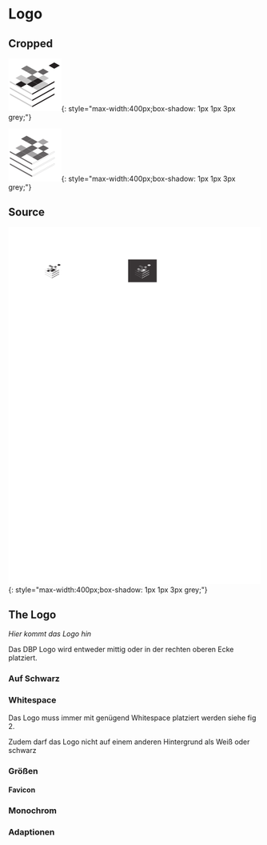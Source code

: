 # Logo

## Cropped

![image](assets/logo-cropped.svg){: style="max-width:400px;box-shadow: 1px 1px 3px grey;"}

![image](assets/logo-cropped-invert.svg){: style="max-width:400px;box-shadow: 1px 1px 3px grey;"}

## Source

![image](assets/logo-source.svg){: style="max-width:400px;box-shadow: 1px 1px 3px grey;"}


## The Logo
*Hier kommt das Logo hin*

Das DBP Logo wird entweder mittig oder in der rechten oberen Ecke platziert.

### Auf Schwarz

### Whitespace
Das Logo muss immer mit genügend Whitespace platziert werden siehe fig 2.

Zudem darf das Logo nicht auf einem anderen Hintergrund als Weiß oder schwarz

### Größen

#### Favicon

### Monochrom

### Adaptionen
